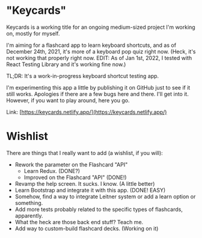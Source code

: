 # "Keycards"

Keycards is a working title for an ongoing medium-sized project I'm working on, mostly for
myself.

I'm aiming for a flashcard app to learn keyboard shortcuts, and as of December 24th, 2021,
it's more of a keyboard pop quiz right now. (Heck, it's not working that properly right now. EDIT: As of Jan 1st, 2022, I tested with React Testing Library and it's working fine now.)

TL;DR: It's a work-in-progress keyboard shortcut testing app.

I'm experimenting this app a little by publishing it on GitHub just to see if it still works.
Apologies if there are a few bugs here and there. I'll get into it. However, if you want to play around, here you go.

Link: [https://keycards.netlify.app/](https://keycards.netlify.app/)

# Wishlist

There are things that I really want to add (a wishlist, if you will):

- Rework the parameter on the Flashcard "API"
  - Learn Redux. (DONE?)
  - Improved on the Flashcard "API" (DONE!)
- Revamp the help screen. It sucks. I know. (A little better)
- Learn Bootstrap and integrate it with this app. (DONE! EASY)
- Somehow, find a way to integrate Leitner system or add a learn
  option or something.
- Add more tests probably related to the specific types of
  flashcards, apparently.
- What the heck are those back end stuff? Teach me.
- Add way to custom-build flashcard decks. (Working on it)
